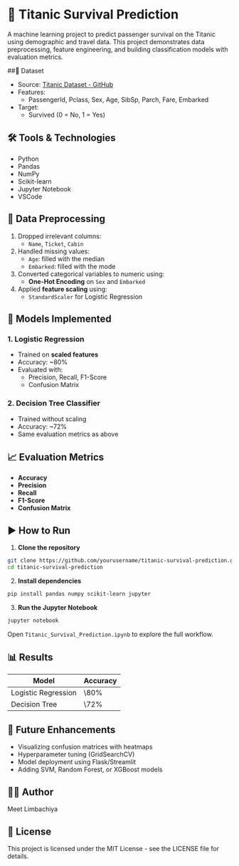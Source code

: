 # 🚢 Titanic Survival Prediction

A machine learning project to predict passenger survival on the Titanic using demographic and travel data. This project demonstrates data preprocessing, feature engineering, and building classification models with evaluation metrics.

##📂 Dataset

- Source: [Titanic Dataset - GitHub](https://raw.githubusercontent.com/datasciencedojo/datasets/master/titanic.csv)
- Features:
  - PassengerId, Pclass, Sex, Age, SibSp, Parch, Fare, Embarked
- Target:
  - Survived (0 = No, 1 = Yes)

## 🛠️ Tools & Technologies

- Python
- Pandas
- NumPy
- Scikit-learn
- Jupyter Notebook
- VSCode

## 🧹 Data Preprocessing

1. Dropped irrelevant columns:
   - `Name`, `Ticket`, `Cabin`
2. Handled missing values:
   - `Age`: filled with the median
   - `Embarked`: filled with the mode
3. Converted categorical variables to numeric using:
   - **One-Hot Encoding** on `Sex` and `Embarked`
4. Applied **feature scaling** using:
   - `StandardScaler` for Logistic Regression

## 🤖 Models Implemented

### 1. Logistic Regression
- Trained on **scaled features**
- Accuracy: ~80%
- Evaluated with:
  - Precision, Recall, F1-Score
  - Confusion Matrix

### 2. Decision Tree Classifier
- Trained without scaling
- Accuracy: ~72%
- Same evaluation metrics as above

## 📈 Evaluation Metrics

- **Accuracy**
- **Precision**
- **Recall**
- **F1-Score**
- **Confusion Matrix**

## ▶️ How to Run

1. **Clone the repository**
```bash
git clone https://github.com/yourusername/titanic-survival-prediction.git
cd titanic-survival-prediction
````

2. **Install dependencies**

```bash
pip install pandas numpy scikit-learn jupyter
```

3. **Run the Jupyter Notebook**

```bash
jupyter notebook
```

Open `Titanic_Survival_Prediction.ipynb` to explore the full workflow.

## 📊 Results

| Model               | Accuracy |
| ------------------- | -------- |
| Logistic Regression | \80%    |
| Decision Tree       | \72%    |

## 🚀 Future Enhancements

* Visualizing confusion matrices with heatmaps
* Hyperparameter tuning (GridSearchCV)
* Model deployment using Flask/Streamlit
* Adding SVM, Random Forest, or XGBoost models

## 👨‍💻 Author

Meet Limbachiya

## 📜 License

This project is licensed under the MIT License - see the LICENSE file for details.
